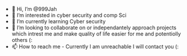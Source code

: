 - 👋 Hi, I’m @999Jah
- 👀 I’m interested in cyber security and comp Sci
- 🌱 I’m currently learning Cyber security
- 💞️ I’m looking to collaborate on or independantely approach projects which intrest me and make quality of life easier for me and potentiolly others (:
- 📫 How to reach me - Currently I am unreachable I will contact you (: 

<!---
999Jah/999Jah is a ✨ special ✨ repository because its `README.md` (this file) appears on your GitHub profile.
You can click the Preview link to take a look at your changes.
--->
